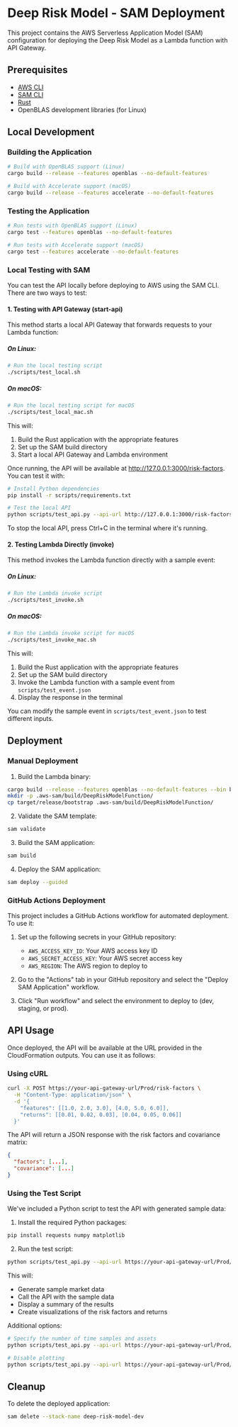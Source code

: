 # Deep Risk Model - SAM Deployment

This project contains the AWS Serverless Application Model (SAM) configuration for deploying the Deep Risk Model as a Lambda function with API Gateway.

## Prerequisites

- [AWS CLI](https://aws.amazon.com/cli/)
- [SAM CLI](https://docs.aws.amazon.com/serverless-application-model/latest/developerguide/serverless-sam-cli-install.html)
- [Rust](https://www.rust-lang.org/tools/install)
- OpenBLAS development libraries (for Linux)

## Local Development

### Building the Application

```bash
# Build with OpenBLAS support (Linux)
cargo build --release --features openblas --no-default-features

# Build with Accelerate support (macOS)
cargo build --release --features accelerate --no-default-features
```

### Testing the Application

```bash
# Run tests with OpenBLAS support (Linux)
cargo test --features openblas --no-default-features

# Run tests with Accelerate support (macOS)
cargo test --features accelerate --no-default-features
```

### Local Testing with SAM

You can test the API locally before deploying to AWS using the SAM CLI. There are two ways to test:

#### 1. Testing with API Gateway (start-api)

This method starts a local API Gateway that forwards requests to your Lambda function:

##### On Linux:

```bash
# Run the local testing script
./scripts/test_local.sh
```

##### On macOS:

```bash
# Run the local testing script for macOS
./scripts/test_local_mac.sh
```

This will:
1. Build the Rust application with the appropriate features
2. Set up the SAM build directory
3. Start a local API Gateway and Lambda environment

Once running, the API will be available at http://127.0.0.1:3000/risk-factors. You can test it with:

```bash
# Install Python dependencies
pip install -r scripts/requirements.txt

# Test the local API
python scripts/test_api.py --api-url http://127.0.0.1:3000/risk-factors
```

To stop the local API, press Ctrl+C in the terminal where it's running.

#### 2. Testing Lambda Directly (invoke)

This method invokes the Lambda function directly with a sample event:

##### On Linux:

```bash
# Run the Lambda invoke script
./scripts/test_invoke.sh
```

##### On macOS:

```bash
# Run the Lambda invoke script for macOS
./scripts/test_invoke_mac.sh
```

This will:
1. Build the Rust application with the appropriate features
2. Set up the SAM build directory
3. Invoke the Lambda function with a sample event from `scripts/test_event.json`
4. Display the response in the terminal

You can modify the sample event in `scripts/test_event.json` to test different inputs.

## Deployment

### Manual Deployment

1. Build the Lambda binary:

```bash
cargo build --release --features openblas --no-default-features --bin bootstrap
mkdir -p .aws-sam/build/DeepRiskModelFunction/
cp target/release/bootstrap .aws-sam/build/DeepRiskModelFunction/
```

2. Validate the SAM template:

```bash
sam validate
```

3. Build the SAM application:

```bash
sam build
```

4. Deploy the SAM application:

```bash
sam deploy --guided
```

### GitHub Actions Deployment

This project includes a GitHub Actions workflow for automated deployment. To use it:

1. Set up the following secrets in your GitHub repository:
   - `AWS_ACCESS_KEY_ID`: Your AWS access key ID
   - `AWS_SECRET_ACCESS_KEY`: Your AWS secret access key
   - `AWS_REGION`: The AWS region to deploy to

2. Go to the "Actions" tab in your GitHub repository and select the "Deploy SAM Application" workflow.

3. Click "Run workflow" and select the environment to deploy to (dev, staging, or prod).

## API Usage

Once deployed, the API will be available at the URL provided in the CloudFormation outputs. You can use it as follows:

### Using cURL

```bash
curl -X POST https://your-api-gateway-url/Prod/risk-factors \
  -H "Content-Type: application/json" \
  -d '{
    "features": [[1.0, 2.0, 3.0], [4.0, 5.0, 6.0]],
    "returns": [[0.01, 0.02, 0.03], [0.04, 0.05, 0.06]]
  }'
```

The API will return a JSON response with the risk factors and covariance matrix:

```json
{
  "factors": [...],
  "covariance": [...]
}
```

### Using the Test Script

We've included a Python script to test the API with generated sample data:

1. Install the required Python packages:

```bash
pip install requests numpy matplotlib
```

2. Run the test script:

```bash
python scripts/test_api.py --api-url https://your-api-gateway-url/Prod/risk-factors
```

This will:
- Generate sample market data
- Call the API with the sample data
- Display a summary of the results
- Create visualizations of the risk factors and returns

Additional options:
```bash
# Specify the number of time samples and assets
python scripts/test_api.py --api-url https://your-api-gateway-url/Prod/risk-factors --samples 200 --assets 10

# Disable plotting
python scripts/test_api.py --api-url https://your-api-gateway-url/Prod/risk-factors --no-plot
```

## Cleanup

To delete the deployed application:

```bash
sam delete --stack-name deep-risk-model-dev
``` 